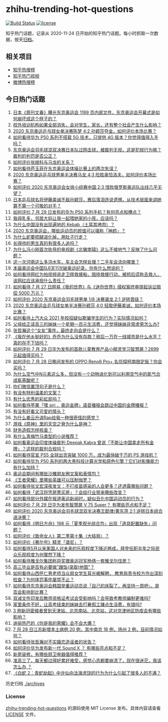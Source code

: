 # zhihu-trending-hot-questions

[![Build Status](https://github.com/justjavac/zhihu-trending-hot-questions/workflows/ci/badge.svg?branch=master)](https://github.com/justjavac/zhihu-trending-hot-questions/actions)
[![license](https://img.shields.io/github/license/justjavac/zhihu-trending-hot-questions)](https://github.com/justjavac/zhihu-trending-hot-questions/blob/master/LICENSE)

知乎热门话题，记录从 2020-11-24 日开始的知乎热门话题。每小时抓取一次数据，按天[归档](./archives)。

## 相关项目

- [知乎热搜榜](https://github.com/justjavac/zhihu-trending-top-search)
- [知乎热门视频](https://github.com/justjavac/zhihu-trending-hot-video)
- [微博热搜榜](https://github.com/justjavac/weibo-trending-hot-search)

## 今日热门话题

<!-- BEGIN -->
<!-- 最后更新时间 Fri Jul 30 2021 07:01:42 GMT+0800 (China Standard Time) -->

1. [日本《周刊文春》曝光东京奥运会 1199
   页内部文件，东京奥运会开幕式是如何崩坏成这个样子的？](https://www.zhihu.com/question/475755259)
1. [校外培训机构如果全部消失，会对学生，家长，还有整个社会产生什么影响？](https://www.zhihu.com/question/385950125)
1. [2020 东京奥运乒乓球女单决赛陈梦 4:2
   孙颖莎夺金，如何评价本场比赛？](https://www.zhihu.com/question/475904630)
1. [如何看待华为 P50 系列不搭载 5G 技术，只提供 4G
   版本？你觉得值得入手吗？](https://www.zhihu.com/question/475912010)
1. [东京奥运会羽毛球混双决赛日本队过网击球，被裁判无视，这是犯规行为嘛？裁判的判罚是否公正？](https://www.zhihu.com/question/475764294)
1. [如何评价张继科与马龙的关系？](https://www.zhihu.com/question/52471002)
1. [如何看待芦玉菲在东京奥运会体操比赛上的两次失误？](https://www.zhihu.com/question/475410982)
1. [2020 东京奥运乒乓球男单半决赛马龙 4:3
   险胜奥恰洛夫，如何评价本场比赛？](https://www.zhihu.com/question/475842893)
1. [如何评价 2020 东京奥运会女排小组赛中国 2:3
   惜败俄罗斯奥运队出线几乎无望？](https://www.zhihu.com/question/475839694)
1. [日本乒乓球名将伊藤美诚不敌孙颖莎，赛后落泪连说遗憾，从技术层面来讲她算不算一个可敬的对手？](https://www.zhihu.com/question/475817128)
1. [如何评价 7 月 29 日发布的华为 P50
   系列手机？有何亮点和槽点？](https://www.zhihu.com/question/475896893)
1. [我母乳多，邻居大妈让我一起喂她家的小孩，应该吗？](https://www.zhihu.com/question/471842469)
1. [为什么中国没有出现遍地的 Kebab（土耳其烤肉）？](https://www.zhihu.com/question/33937466)
1. [2020 东京奥运会，哪些运动员的颜值可以堪称「神颜」？](https://www.zhihu.com/question/474365779)
1. [为什么蛇要把腿进化掉，用肚子行走？](https://www.zhihu.com/question/457795798)
1. [长得帅的男生真的有很多人追吗？](https://www.zhihu.com/question/466307046)
1. [为什么冯小刚首次执导的电视剧《北辙南辕》这么不接地气？反映了什么问题？](https://www.zhihu.com/question/472154766)
1. [这一次河南这么多泡水车，车主会怎样处理？二手车会流向哪里？](https://www.zhihu.com/question/474074391)
1. [本届奥运会中国队6天11次破奥运纪录，你有什么想说的？](https://www.zhihu.com/question/475898680)
1. [如何看待网红为拍视频盗走卫辉救援船，阻挠救援行动，被抓后谎称去救人，该网红应该承担什么责任？](https://www.zhihu.com/question/475789969)
1. [如何看待 7 月 27 日网易《我的世界》与《迷你世界》侵权案终审提起诉讼赔偿 5000
   万元？](https://www.zhihu.com/question/475525004)
1. [如何评价 2020 东京奥运会羽毛球男单 1/8 决赛谌龙 2:1
   逆转晋级？](https://www.zhihu.com/question/475908486)
1. [2020 东京奥运会乒乓球女单半决赛孙颖莎 4:0
   轻取伊藤美诚，如何评价本场比赛？](https://www.zhihu.com/question/475772055)
1. [如何看待上汽大众 2021
   年校招疑似欺骗学生的行为？实际情况如何？](https://www.zhihu.com/question/475576085)
1. [父母给正读高三的妹妹一个星期一百元生活费，还觉得妹妹非常虚荣怎么办?](https://www.zhihu.com/question/421152141)
1. [张哲瀚这个“女友”事件，最终走向会是什么？](https://www.zhihu.com/question/474948298)
1. [《我在他乡挺好的》乔乔为什么没有存款？税后一万在一线城市是什么水平？真的存不下钱吗？](https://www.zhihu.com/question/475247793)
1. [如何评价 7 月 29 日华为发布的首款儿童教育产品小精灵学习智慧屏？2699
   元起值得买吗？](https://www.zhihu.com/question/475910319)
1. [如何评价 7 月 28 日晚间发布的 OPPO Reno6 Pro+
   名侦探柯南限定版？你会买吗？](https://www.zhihu.com/question/475526069)
1. [为什么空气中N元素这么多，但没有一个动物进化到可以利用空气中的氮气合成氨基酸呢？](https://www.zhihu.com/question/454756159)
1. [你们微信置顶句子是什么？](https://www.zhihu.com/question/353636992)
1. [有没有特别温柔的文案？](https://www.zhihu.com/question/376822866)
1. [有什么优秀的彩虹屁吗？](https://www.zhihu.com/question/313455842)
1. [如何看待苹果「嘿 siri
   ，奥运金牌」语音播报会跳过中国的金牌播报？](https://www.zhihu.com/question/475550484)
1. [有没有好看又可爱的情头？](https://www.zhihu.com/question/438709941)
1. [为什么姜云升讲Rap给我一种很奇怪的感觉？](https://www.zhihu.com/question/470556249)
1. [游戏《原神》里的天空之脊为什么是神？](https://www.zhihu.com/question/473140056)
1. [财务造假怎样核查？](https://www.zhihu.com/question/435611597)
1. [有什么青梅竹马类型的小说推荐？](https://www.zhihu.com/question/266632758)
1. [如何看奥运会印度体操裁判 Deepak Kabra
   曾说「不能让中国拿走所有金牌」？这样的裁判合规吗？](https://www.zhihu.com/question/475696213)
1. [如何看待官宣 PS5 全球出货突破 1000 万，成为最快破千万的 PS
   游戏机？](https://www.zhihu.com/question/475663535)
1. [如何看待华为 P50
   系列的两大黑科技计算光学和原色引擎？它们对影像能力有什么加持？](https://www.zhihu.com/question/475903131)
1. [奥运会期间有哪些沙雕朋友圈文案和表情包？](https://www.zhihu.com/question/475020203)
1. [《王者荣耀》里哪些英雄可以压制伽罗？](https://www.zhihu.com/question/474327322)
1. [如何看待张文宏深夜发文：不打疫苗感染的人会更多？还透露哪些问题？](https://www.zhihu.com/question/475729775)
1. [如何看待「武汉将凭房票买房」？会给行业带来哪些改变？](https://www.zhihu.com/question/475766858)
1. [如何看待部分外媒在报道奥运新闻时，疑似丑化中国运动员的行为？](https://www.zhihu.com/question/474786161)
1. [如何评价 7 月 29 日华为发布智慧屏 V 75 Super？
   有哪些亮点和不足？](https://www.zhihu.com/question/475908841)
1. [如何评价 2020 东京奥运会羽毛球混双半决赛王懿律/黄东萍 2:1
   逆转日本组合进决赛？](https://www.zhihu.com/question/475724443)
1. [如何看待《明日方舟》198
   元「夏季观光组合包」出现「道具配置缺失」问题？](https://www.zhihu.com/question/475890135)
1. [如何评价《致命女人》第二季第十集（大结局）？](https://www.zhihu.com/question/475822047)
1. [如何评价《赛尔号》精灵「谱尼」？](https://www.zhihu.com/question/310626943)
1. [如何看待5月以来美国人对未来的乐观程度下降近两成，拜登任职半年之际民众乐观程度为何骤然下降？](https://www.zhihu.com/question/475023942)
1. [如何看待雅戈尔集团称将奖赠奥运冠军杨倩一套雅戈尔住房？](https://www.zhihu.com/question/475295335)
1. [高三毕业是否有必要做"蹭饭(录取)地图"？](https://www.zhihu.com/question/412986543)
1. [如何看待山西怀仁男老师当众扇女学生耳光被解聘，
   教育局责令校方作出深刻检查？为何体罚事件屡禁不止？](https://www.zhihu.com/question/475557407)
1. [如何看待东京奥运会韩国举重运动员说「自己的床裂了，再坚持一周吧」，是否会影响到比赛？](https://www.zhihu.com/question/475499397)
1. [双减文件印发后教师资格证考试会受影响吗？会导致考教师编制更难吗?](https://www.zhihu.com/question/474676155)
1. [家里条件不好，让高考结束的妹妹去打暑假工赚点生活费，有错吗?](https://www.zhihu.com/question/470043614)
1. [3
   例新冠密接者曾到天津站、北京南站、北京站，这对京津地区防疫会有哪些影响？](https://www.zhihu.com/question/475671670)
1. [迪丽热巴的《你是我的荣耀》会不会大爆？](https://www.zhihu.com/question/471738334)
1. [7 月 28 日江苏新增本土病例 20 例，其中南京 18 例，扬州 2
   例，目前情况如何？](https://www.zhihu.com/question/475731570)
1. [如何看待张哲瀚对不实婚恋造谣者的状告？](https://www.zhihu.com/question/475900346)
1. [如何评价华为发布新一代 Sound X ？ 有哪些亮点和不足？](https://www.zhihu.com/question/475906185)
1. [新房装修，有哪些厨卫电器值得推荐？](https://www.zhihu.com/question/472138880)
1. [准高三了，每天都过得好累好难受，感觉心态都要崩溃了，现在很迷茫，我该怎么办
   ？](https://www.zhihu.com/question/475725347)
1. [《白蛇
   2：青蛇劫起》中许仙向法海求饶的行为为什么引起了很多人的不满？](https://www.zhihu.com/question/474633454)

<!-- END -->

历史归档 [./archives](./archives)

### License

[zhihu-trending-hot-questions](https://github.com/justjavac/zhihu-trending-hot-questions)
的源码使用 MIT License 发布。具体内容请查看 [LICENSE](./LICENSE) 文件。
